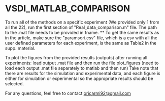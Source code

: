 # VSDI_MATLAB_COMPARISON

To run all of the methods on a specific experiment (We provided only 1 from all the 22), run the first section of "Real_data_comparison.m" file. 
The path to the .mat file needs to be provided in fname. 
** To get the same results as in the article, make sure the "paramsori.csv" file, which is a csv with all the user defined parameters for each experiment, is the same as Table2 in the supp. material.

To plot the figures from the provided results (outputs) after running all experiments: 
load output .mat file and then run the file plot_figures (need to load each output .mat file separately to matlab and then run)
Take note that there are results for the simulation and experimental data, and each figure is either for simulation or experimental so the appropriate results should be selected.

For any questions, feel free to contact oricarmi92@gmail.com


